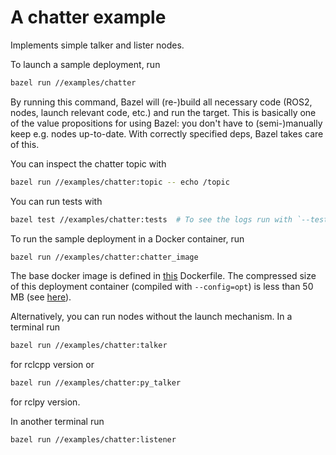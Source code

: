 # A chatter example

Implements simple talker and lister nodes.

To launch a sample deployment, run

```sh
bazel run //examples/chatter
```

By running this command, Bazel will (re-)build all necessary code (ROS2, nodes,
launch relevant code, etc.) and run the target. This is basically one of the
value propositions for using Bazel: you don't have to (semi-)manually keep
e.g. nodes up-to-date. With correctly specified deps, Bazel takes care of this.

You can inspect the chatter topic with

```sh
bazel run //examples/chatter:topic -- echo /topic
```

You can run tests with

```sh
bazel test //examples/chatter:tests  # To see the logs run with `--test_output=all`.
```

To run the sample deployment in a Docker container, run

```sh
bazel run //examples/chatter:chatter_image
```

The base docker image is defined in [this](https://github.com/mvukov/rules_ros/blob/main/docker/base/base.Dockerfile) Dockerfile.
The compressed size of this deployment
container (compiled with `--config=opt`) is less than 50 MB (see [here](https://hub.docker.com/layers/mvukov/chatter/demo_ros2/images/sha256-c87e229e75ea5a8e2983f8e63b2357ec856edc2918bd9619a065e1b8449cf23f?context=repo)).

Alternatively, you can run nodes without the launch mechanism. In a terminal run

```sh
bazel run //examples/chatter:talker
```

for rclcpp version or

```sh
bazel run //examples/chatter:py_talker
```

for rclpy version.

In another terminal run

```sh
bazel run //examples/chatter:listener
```
